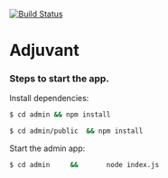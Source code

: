 [![Build Status](https://snap-ci.com/bvrit-dixith/adjuvant/branch/master/build_image)](https://snap-ci.com/bvrit-dixith/adjuvant/branch/master)

# Adjuvant
### Steps to start the app.
Install dependencies:
```sh
$ cd admin && npm install
```
```sh
$ cd admin/public  && npm install
```


Start the admin app:
```sh
$ cd admin     &&       node index.js
```


